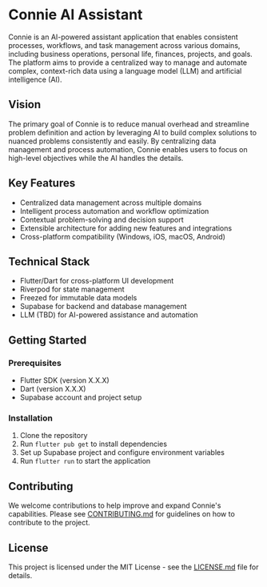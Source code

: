 # Connie AI Assistant

Connie is an AI-powered assistant application that enables consistent processes, workflows, and task management across various domains, including business operations, personal life, finances, projects, and goals. The platform aims to provide a centralized way to manage and automate complex, context-rich data using a language model (LLM) and artificial intelligence (AI).

## Vision

The primary goal of Connie is to reduce manual overhead and streamline problem definition and action by leveraging AI to build complex solutions to nuanced problems consistently and easily. By centralizing data management and process automation, Connie enables users to focus on high-level objectives while the AI handles the details.

## Key Features

- Centralized data management across multiple domains
- Intelligent process automation and workflow optimization
- Contextual problem-solving and decision support
- Extensible architecture for adding new features and integrations
- Cross-platform compatibility (Windows, iOS, macOS, Android)

## Technical Stack

- Flutter/Dart for cross-platform UI development
- Riverpod for state management
- Freezed for immutable data models
- Supabase for backend and database management
- LLM (TBD) for AI-powered assistance and automation

## Getting Started

### Prerequisites

- Flutter SDK (version X.X.X)
- Dart (version X.X.X)
- Supabase account and project setup

### Installation

1. Clone the repository
2. Run `flutter pub get` to install dependencies
3. Set up Supabase project and configure environment variables
4. Run `flutter run` to start the application

## Contributing

We welcome contributions to help improve and expand Connie's capabilities. Please see [CONTRIBUTING.md](./CONTRIBUTING.md) for guidelines on how to contribute to the project.

## License

This project is licensed under the MIT License - see the [LICENSE.md](./LICENSE.md) file for details. 